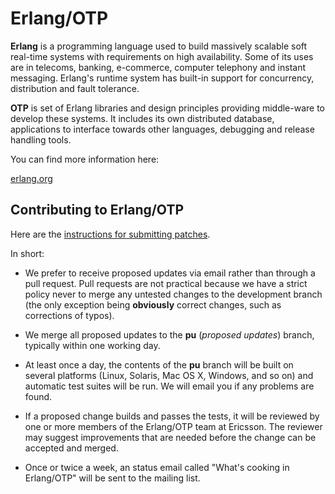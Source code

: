 Erlang/OTP
==========

**Erlang** is a programming language used to build massively scalable soft
real-time systems with requirements on high availability. Some of its
uses are in telecoms, banking, e-commerce, computer telephony and
instant messaging. Erlang's runtime system has built-in support for
concurrency, distribution and fault tolerance.

**OTP** is set of Erlang libraries and design principles providing
middle-ware to develop these systems. It includes its own distributed
database, applications to interface towards other languages, debugging
and release handling tools.


You can find more information here:

[erlang.org](http://erlang.org)

Contributing to Erlang/OTP
--------------------------

Here are the [instructions for submitting patches](http://wiki.github.com/erlang/otp/submitting-patches).

In short:

* We prefer to receive proposed updates via email rather than
through a pull request. Pull requests are not practical because
we have a strict policy never to merge any untested changes to
the development branch (the only exception being **obviously** correct
changes, such as corrections of typos).

* We merge all proposed updates to the **pu** (*proposed updates*) branch,
typically within one working day.

* At least once a day, the contents of the **pu** branch will be built on
several platforms (Linux, Solaris, Mac OS X, Windows, and so on) and
automatic test suites will be run. We will email you if any problems are
found.

* If a proposed change builds and passes the tests, it will be reviewed
by one or more members of the Erlang/OTP team at Ericsson. The reviewer
may suggest improvements that are needed before the change can be accepted
and merged.

* Once or twice a week, an status email called "What's cooking in Erlang/OTP"
will be sent to the mailing list.
